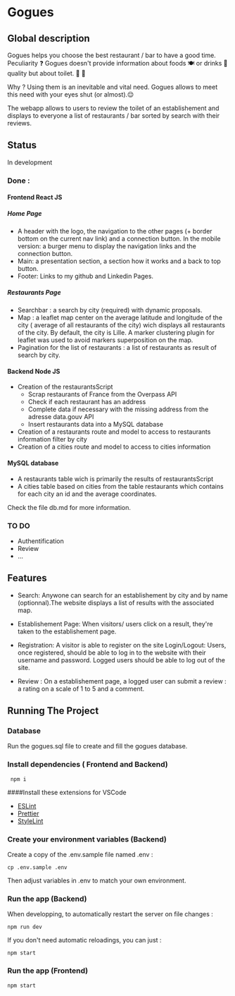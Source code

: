 # Gogues

## Global description

Gogues helps you choose the best restaurant / bar to  have a good time.
Peculiarity :question: Gogues doesn't provide information about foods :plate_with_cutlery: or drinks :beer: quality but about toilet. 
:toilet: :wc:

Why ? Using them is an inevitable and vital need. 
Gogues allows to meet this need with your eyes shut (or almost).:relieved:


The webapp allows to users to review the toilet of an establishement and displays to everyone a list of restaurants / bar sorted by search with their reviews.


## Status

In development

### Done : 

#### Frontend React JS
##### Home Page

- A header with the logo, the navigation to the other pages (+ border bottom on the current nav link) and a connection button. In the mobile version: a burger menu to display the navigation links and the connection button.
- Main: a presentation section, a section how it works and a back to top button.
- Footer: Links to my github and Linkedin Pages.

##### Restaurants Page

- Searchbar : a search by city (required) with dynamic proposals. 
- Map : a leaflet map center on the average latitude and longitude of the city ( average of all restaurants of the city) wich displays all restaurants of the city. By default, the city is Lille.
A marker clustering plugin for leaflet was used to avoid markers superposition on the map. 
- Pagination for the list of restaurants : a list of restaurants as result of search by city.

#### Backend Node JS 
- Creation of the restaurantsScript
  - Scrap restaurants of France from the Overpass API 
  - Check if each restaurant has an address
  - Complete data if necessary with the missing address from the adresse data.gouv API 
  - Insert restaurants data into a MySQL database
- Creation of a restaurants route and model to access to restaurants information filter by city
- Creation of a cities route and model to access to cities information

#### MySQL database

- A restaurants table wich is primarily the results of restaurantsScript
- A cities table based on cities from the table restaurants which contains for each city an id and the average coordinates. 

Check the file db.md for more information.


### TO DO
- Authentification
- Review
- ...


## Features

- Search: Anywone can search for an establishement by city and by name (optionnal).The website displays a list of results with the associated map.

- Establishement Page: When visitors/ users click on a result, they're taken to the establishement page.

- Registration: A visitor is able to register on the site
Login/Logout: Users, once registered, should be able to log in to the website with their username and password. Logged users should be able to log out of the site.

- Review : On a establishement page, a logged user can submit a review : a rating on a scale of 1 to 5 and a comment.



## Running The Project

### Database 

Run the gogues.sql file to create and fill the gogues database. 

### Install dependencies ( Frontend and Backend)

` npm i` 

####Install these extensions for VSCode

- [ESLint](https://marketplace.visualstudio.com/items?itemName=dbaeumer.vscode-eslint)
- [Prettier](https://marketplace.visualstudio.com/items?itemName=esbenp.prettier-vscode)
- [StyleLint](https://marketplace.visualstudio.com/items?itemName=stylelint.vscode-stylelint)


### Create your environment variables (Backend)
Create a copy of the .env.sample file named .env :

`cp .env.sample .env`

Then adjust variables in .env to match your own environment.

### Run the app (Backend)

When developping, to automatically restart the server on file changes :

`npm run dev`

If you don't need automatic reloadings, you can just :

`npm start`

### Run the app (Frontend)

`npm start`

